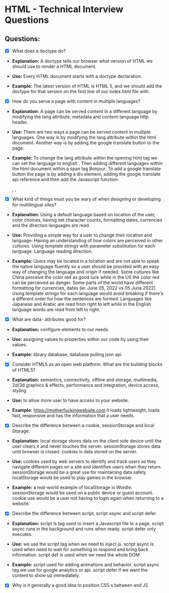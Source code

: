 # HTML - Technical Interview Questions

## Questions:

- [x] What does a doctype do?

- **Explanation:** A doctype tells our browser what version of HTML we should use to render a HTML document.

- **Use:** Every HTML document starts with a doctype declaration.

- **Example:** The latest version of HTML is HTML 5, and we should add the doctype for that version on the first line of our index.html file with <!DOCTYPE html>.

- [x] How do you serve a page with content in multiple languages?

- **Explanation:** A page can be served content in a different language by modifying the lang attribute, metadata and content-language http header.

- **Use:** There are two ways a page can be served content in multiple languages. One way is by modifying the lang attribute within the html document. Another way is by adding the google translate button to the page.

- **Example:** To change the lang attribute within the opening html tag we can set the language to english <html lang="en">. Then adding different languages within the html document within a span tag <span lang="fr">Bonjour</span>. To add a google translate button the page is by adding a div element, adding the google translate api reference and then add the Javascript function. <div id="google_translate_element"></div> , <script type="text/javascript" src="//translate.google.com/translate_a/element.js?cb=googleTranslateElementInit"></script> , <script type="text/javascript"> function googleTranslateElementInit() { new google.translate.TranslateElement ({pageLanguage: 'en'}, google_translate_element'); 
}</script>

- [x] What kind of things must you be wary of when designing or developing for multilingual sites?

- **Explanation:** Using a default language based on location of the user, color choices, having set character counts, formatting dates, currencies  and the direction languages are read.

- **Use:**  Providing a simple way for a user to change their location and language. Having an understanding of how colors are perceived in other cultures. Using template strings with parameter substitution for each language. Language reading direction. 

- **Example:** Users may be located in a location and are not able to speak the native language fluently so a user should be provided with an easy way of changing the language and origin if needed. Some cultures like China perceive the color red as good luck while in the US the color red can be perceived as danger. Some parts of the world have different formatting for currencies, dates (ie. June 05, 2022 vs 05 June 2022). Using template strings for each language would avoid breaking if there's a different order for how the sentences are formed. Languages like Japanese and Arabic are read from right to left while in the English language words are read from left to right. 

- [x] What are data- attributes good for?

- **Explanation:** configure elements to our needs

- **Use:** assigning values to properties within our code by using their values.

- **Example:** library database, database pulling json api

- [x] Consider HTML5 as an open web platform. What are the building blocks of HTML5?

- **Explanation:** semantics, connectivity, offline and storage, multimedia, 2d/3d graphics & effects, performance and integration, device access, styling

- **Use:** to allow more user to have access to your website.

- **Example:** https://motherfuckingwebsite.com it loads lightweight, loads fast, responsive and has the information that a user needs.

- [x] Describe the difference between a cookie, sessionStorage and local Storage.

- **Explanation:** local storage stores data on the client side device until the user clears it and never touches the server. sessionStorage stores data until browser is closed. cookies is data stored on the server.

- **Use:** cookies used by web servers to identify and track users as they navigate different pages on a site and identifies users when they return. sessionStorage would be a great use for maintaining data safety localStorage would be used to play games in the browser. 

- **Example:** a real-world example of localStorage is Wordle.
sessionStorage would be used on a public device or guest account. cookie use would be a user not having to login again when returning to a website. 


- [x] Describe the difference between script, script async and script defer.
- **Explanation:** script is tag used to insert a Javascript file to a page.
 script async runs in the background and runs when ready. 
 script defer only executes.

- **Use:** we use the script tag when we need to inject js. 
script async is used when need to wait for something to respond and bring back information. script def is used when we need the whole DOM

- **Example:** script used for adding animations and behavior.
script async tag we use for google analytics or api.
script defer if we want the content to show up immediately. 

- [x] Why is it generally a good idea to position CSS <link>s between <head></head> and JS <script>s just before </body>? Do you know any exceptions?

- **Explanation:** so that the HTML and CSS renders first and the Javascript then can render the DOM. 
The exception would be if we worked Amazon and would lose millions of dollars on slow page load we would remove the <body> and <head> tags since they are optional.

- **Use:** to provide a great user experience and a faster page load to also provide a lower bounce rate. 

- **Example:** Google's Site 

- [x] What is progressive rendering?

- **Explanation:** technique used to improve the performance of a site to render content fast

- **Use:** used to improved load times

- **Example:** Prioritizing content we would like rendered with the least amount of styling, content and scripts to display them as quickly as possible like using Vue or React. 

- [x] Why would you use a srcset attribute in an image tag?
 Explain the process the browser uses when evaluating the content of this attribute.

- **Explanation:** scrset is how we can display various image sizing  based on the size of the user's display and resolution.
 The browser chooses the best quality graphic to display to the user. 

- **Use:** we would use this to choose the best quality image to display to the user based on what screen and device they are using.

- **Example:** older displays & smaller devices would be served smaller images while devices with retina displays and larger devices would have larger and higher quality images

- [x] Have you used different HTML templating languages before?

- **Explanation:** Yes. 

- **Use:** to escaping content and helpful filters for manipulating data

- **Example:** I've use Handlebars and EJS.


